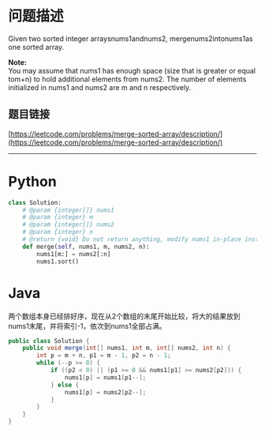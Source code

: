 # 问题描述

Given two sorted integer arraysnums1andnums2, mergenums2intonums1as one sorted array.

**Note:**  
You may assume that nums1 has enough space \(size that is greater or equal tom+n\) to hold additional elements from nums2. The number of elements initialized in nums1 and nums2 are m and n respectively.

## 题目链接

[https://leetcode.com/problems/merge-sorted-array/description/](https://leetcode.com/problems/merge-sorted-array/description/)

---

# Python

```python
class Solution:
    # @param {integer[]} nums1
    # @param {integer} m
    # @param {integer[]} nums2
    # @param {integer} n
    # @return {void} Do not return anything, modify nums1 in-place instead.
    def merge(self, nums1, m, nums2, n):
        nums1[m:] = nums2[:n]
        nums1.sort()
```

# Java

两个数组本身已经排好序，现在从2个数组的末尾开始比较，将大的结果放到nums1末尾，并将索引-1，依次到nums1全部占满。

```java
public class Solution {
    public void merge(int[] nums1, int m, int[] nums2, int n) {
        int p = m + n, p1 = m - 1, p2 = n - 1;
        while (--p >= 0) {
            if ((p2 < 0) || (p1 >= 0 && nums1[p1] >= nums2[p2])) {
                nums1[p] = nums1[p1--];
            } else {
                nums1[p] = nums2[p2--];
            }
        }
    }
}
```






